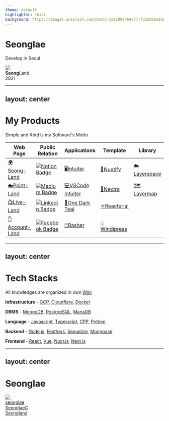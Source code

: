 ```yaml
---
theme: default
highlighter: shiki
background: https://images.unsplash.com/photo-1581090464777-f3220bbe1b8b?ixlib=rb-1.2.1&q=85&fm=jpg&crop=entropy&cs=srgb&w=1200
---
```

# Seonglae

Develop in Seoul


<div class="abs-bl mx-14 my-12 flex">
  <img src="https://www.notion.so/image/https%3A%2F%2Fs3-us-west-2.amazonaws.com%2Fsecure.notion-static.com%2F74580f20-3ef3-4fac-b1b0-361878f03d31%2Ffavicon.png?table=block&id=8297970a-a588-4685-9b39-f8c1e4d6323f&width=820&userId=cc6eaf5c-fcd5-409e-a6df-675cb86c358f&cache=v2" class="h-8">
  <div class="ml-3 flex flex-col text-left">
    <div><b>Seong</b>Land</div>
    <div class="text-sm opacity-50">2021</div>
  </div>
</div>



---
layout: center
---

# My Products
Simple and Kind is my Software's Motto
<table >
<thead>
<tr>
<th >Web Page</th>
<th >Public Relation</th>
<th >Applications</th>
<th >Template</th>
<th>Library</th>
</tr>
</thead>
<tbody>
<tr>
<td ><a href="https://www.seongland.com">🌍Seong-Land</a></td>
<td ><a href="https://doc.seongland.com"><img alt="Notion Badge" src="https://img.shields.io/badge/Notion-white?style=round-square&amp;logo=notion&amp;logoColor=black" /></a></td>
<td ><a href="https://github.com/seonglae/intuiter">🖥️Intuiter</a></td>
<td ><a href="https://github.com/seonglae/nuxtify">🔺Nuxtify</a></td>
<td ><a href="https://github.com/seonglae/layerspace">☁️Layerspace</a></td>
</tr>
<tr>
<td ><a href="https://point.seongland.com">☁️Point-Land</a></td>
<td ><a href="https://seongland.medium.com/"><img alt="Medium Badge" src="https://img.shields.io/badge/Medium-black?style=round-square&amp;logo=medium&amp;logoColor=white" /></a></td>
<td ><a href="https://marketplace.visualstudio.com/items?itemName=seonglae.terminal-intuiter">💻VSCode Intuiter</a></td>
<td ><a href="https://github.com/seonglae/nuxtra">🔼Nextra</a></td>
<td ><a href="https://github.com/seonglae/mapspace">🗺️Layermap</a></td>
</tr>
<tr>
<td ><a href="https://live.seongland.com">📺Live-Land</a></td>
<td ><a href="https://www.linkedin.com/in/seonglae/"><img alt="Linkedin Badge" src="https://img.shields.io/badge/LinkedIn-blue?style=round-square&amp;logo=LinkedIn&amp;logoColor=white" /></a></td>
<td ><a href="https://marketplace.visualstudio.com/items?itemName=seonglae.one-dark-teal">🖤One Dark Teal</a></td>
<td ><a href="https://github.com/seonglae/reacterial">⚛️Reacterial</a></td>
<td ></td>
</tr>
<tr>
<td ><a href="https://account.seongland.com">✋Account-Land</a></td>
<td ><a href="https://www.facebook.com/profile.php?id=100006296858033"><img alt="Facebook Badge" src="https://img.shields.io/badge/Facebook-1877f2?style=round-square&amp;logo=facebook&amp;logoColor=white" /></a></td>
<td ><a href="https://github.com/seonglae/basher">🖱️Basher</a></td>
<td ><a href="https://github.com/seonglae/windipress">💡Windipress</a></td>
<td ></td>
</tr>
</tbody>
</table>



---
layout: center
---

# Tech Stacks
All knowledges are organized in own [Wiki](https://doc.seongland.com)

<p><strong>Infrastructure</strong> -
<a href="https://doc.seongland.com/GCP-dc29aee7d3da4cfbaed3f8bce47e8424">GCP</a>,
<a href="https://doc.seongland.com/Cloudflare-878e4d0e330a430f9b2fe653de49c523">Cloudflare</a>,
<a href="https://doc.seongland.com/Docker-103c7b90450f45bda55b9b75d0d9e73a">Docker</a></p>
<p><strong>DBMS</strong> -
<a href="https://doc.seongland.com/mongoDB-2444695fc9c64c75b982098bbb93b5e1">MongoDB</a>,
<a href="https://doc.seongland.com/PostgreSQL-3ae3f466dca04db5a5e1d1f8560f1cfb">PostgreSQL</a>,
<a href="https://doc.seongland.com/MySQL-baf7441d97e54fb08d931374e9afdfbe">MariaDB</a></p>
<p><strong>Language</strong> -
<a href="https://doc.seongland.com/JavaScript-d8251729bdf14178bd7f08044cd0810a">Javascript</a>,
<a href="https://doc.seongland.com/Typescript-c30005ca7aeb48189fb2fbf9acad81e3">Typescript</a>,
<a href="https://doc.seongland.com/C-0716826a645c48d6875b047db04ade44">CPP</a>,
<a href="https://doc.seongland.com/Python-620b70e49f334d789295ba5c5ad27878">Python</a></p>
<p><strong>Backend</strong> -
<a href="https://doc.seongland.com/Node-js-b3411b9468054be79ee52339f9060bb2">Node.js</a>,
<a href="https://doc.seongland.com/Feathers-e1b8acbc3f354aada48afe48e00c222c">Feathers</a>,
<a href="https://doc.seongland.com/sequelize-eb27e316933f437896497aad33634535">Sequelize</a>,
<a href="https://doc.seongland.com/Mongoose-1dd2af4c70254bfb8fc48ffe87dfbfab">Mongoose</a></p>
<p><strong>Frontend</strong> -
<a href="https://doc.seongland.com/React-6be17656bd6e4fc79074ced55e7f61fd">React</a>,
<a href="https://doc.seongland.com/Vue-f1e411ee22464799b47cad2c83cee06f">Vue</a>,
<a href="https://doc.seongland.com/Nuxt-f622f76b0cb64b3dae70c11ddc544114">Nuxt.js</a>,
<a href="https://doc.seongland.com/Next-js-a75e711438774ea5aaffeb913b3173f0">Next.js</a></p>


---
layout: center
---

<h1 >Seonglae</h1>

<img src="https://www.notion.so/image/https%3A%2F%2Fs3-us-west-2.amazonaws.com%2Fsecure.notion-static.com%2F74580f20-3ef3-4fac-b1b0-361878f03d31%2Ffavicon.png?table=block&id=8297970a-a588-4685-9b39-f8c1e4d6323f&width=820&userId=cc6eaf5c-fcd5-409e-a6df-675cb86c358f&cache=v2" class="rounded-full w-40"/>

<div class="my-10 grid grid-cols-[40px,1fr] w-min gap-y-4">
  <radix-icons-github-logo class="opacity-50"/>
  <div><a href="https://github.com/seonglae" target="_blank">seonglae</a></div>
  <radix-icons-twitter-logo class="opacity-50"/>
  <div><a href="https://twitter.com/seonglaeC" target="_blank">SeonglaeC</a></div>
  <radix-icons-notion-logo class="opacity-50"/>
  <div><a href="https://doc.seongland.com" target="_blank">Seongland</a></div>
</div>
